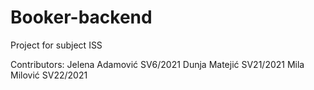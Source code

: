 # Booker-backend
Project for subject ISS

Contributors:
Jelena Adamović SV6/2021
Dunja Matejić SV21/2021
Mila Milović SV22/2021
